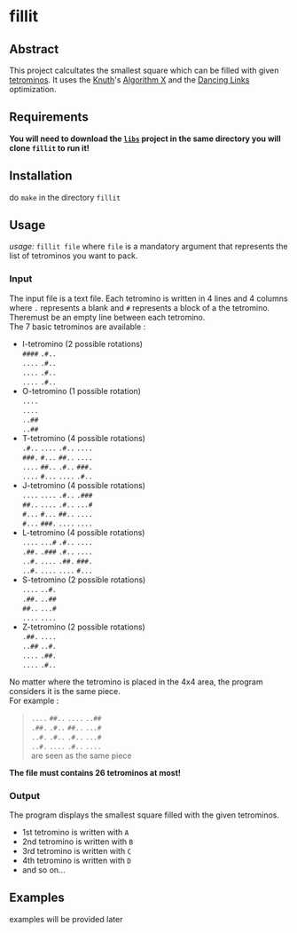 # fillit


## Abstract
  This project calcultates the smallest square which can be filled with given [tetrominos](https://en.wikipedia.org/wiki/Tetromino). It uses the [Knuth](https://cs.stanford.edu/~knuth/)'s [Algorithm X](https://en.wikipedia.org/wiki/Knuth%27s_Algorithm_X) and the [Dancing Links](https://en.wikipedia.org/wiki/Dancing_Links) optimization.

## Requirements
  **You will need to download the [`libs`](https://github.com/cquillet/libs) project in the same directory you will clone `fillit` to run it!**

## Installation
  do `make` in the directory `fillit`

## Usage
  *usage:* `fillit file` where `file` is a mandatory argument that represents the list of tetrominos you want to pack.

### Input
  The input file is a text file. Each tetromino is written in 4 lines and 4 columns where `.` represents a blank and `#` represents a block of a the tetromino. Theremust be an empty line between each tetromino.  
  The 7 basic tetrominos are available :
  * I-tetromino (2 possible rotations)  
  	`####`  `.#..`  
  	`....`  `.#..`  
  	`....`  `.#..`  
  	`....`  `.#..`  
  * O-tetromino (1 possible rotation)  
    `....`  
    `....`  
    `..##`  
    `..##`  
   * T-tetromino (4 possible rotations)  
    `.#..`  `....`  `.#..`  `....`  
    `###.`  `#...`  `##..`  `....`  
    `....`  `##..`  `.#..`  `###.`  
    `....`  `#...`  `....`  `.#..`  
  * J-tetromino (4 possible rotations)  
    `....`  `....`  `.#..`  `.###`  
    `##..`  `....`  `.#..`  `...#`  
    `#...`  `#...`  `##..`  `....`  
    `#...`  `###.`  `....`  `....`  
  * L-tetromino (4 possible rotations)  
    `....`  `...#`  `.#..`  `....`  
    `.##.`  `.###`  `.#..`  `....`  
    `..#.`  `....`  `.##.`  `###.`  
    `..#.`  `....`  `....`  `#...`  
  * S-tetromino (2 possible rotations)  
    `....`  `..#.`  
    `.##.`  `..##`  
    `##..`  `...#`  
    `....`  `....`  
  * Z-tetromino (2 possible rotations)  
    `.##.`  `....`  
    `..##`  `..#.`  
    `....`  `.##.`  
    `....`  `.#..`  


  No matter where the tetromino is placed in the 4x4 area, the program considers it is the same piece.  
  For example :
  >  `....`  `##..`  `....`  `..##`  
  >  `.##.`  `.#..`  `##..`  `...#`  
  >  `..#.`  `.#..`  `.#..`  `...#`  
  >  `..#.`  `....`  `.#..`  `....`  
  >  are seen as the same piece
  
  **The file must contains 26 tetrominos at most!**
  
### Output
  The program displays the smallest square filled with the given tetrominos.
  * 1st tetromino is written with `A`
  * 2nd tetromino is written with `B`
  * 3rd tetromino is written with `C`
  * 4th tetromino is written with `D`
  * and so on...
  
## Examples
  examples will be provided later
